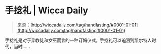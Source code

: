<!--yml

分类：未分类

日期：2024-06-12 18:26:02

-->

# 手捻礼 | Wicca Daily

> 来源：[http://wiccadaily.com/tag/handfasting/#0001-01-01](http://wiccadaily.com/tag/handfasting/#0001-01-01)

手捻礼是对于异教徒和女巫而言的一种订婚仪式。手捻礼可以追溯到凯尔特人时代，当时……
